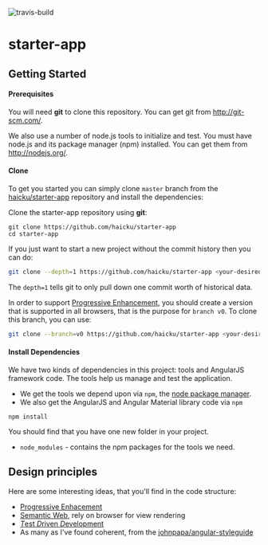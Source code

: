 ![travis-build](https://travis-ci.org/haicku/starter-app.svg?branch=master)

# starter-app

## Getting Started

#### Prerequisites

You will need **git** to clone this repository. You can get git from http://git-scm.com/.

We also use a number of node.js tools to initialize and test. You must have node.js and
its package manager (npm) installed.  You can get them from http://nodejs.org/.

#### Clone

To get you started you can simply clone `master` branch from the
[haicku/starter-app](https://github.com/haicku/starter-app) repository and install the dependencies:

Clone the starter-app repository using **git**:

```
git clone https://github.com/haicku/starter-app
cd starter-app
```

If you just want to start a new project without the commit history then you can do:

```bash
git clone --depth=1 https://github.com/haicku/starter-app <your-desired-folder>
```

The `depth=1` tells git to only pull down one commit worth of historical data.

In order to support [Progressive Enhancement](pe), you should create a version that is supported in all browsers, that is the purpose for `branch v0`. To clone this branch, you can use:

```bash
git clone --branch=v0 https://github.com/haicku/starter-app <your-desired-folder>
```


#### Install Dependencies

We have two kinds of dependencies in this project: tools and AngularJS framework code.  The tools help
us manage and test the application.

* We get the tools we depend upon via `npm`, the [node package manager](npm).
* We also get the AngularJS and Angular Material library code via `npm`

```
npm install
```

You should find that you have one new folder in your project.

* `node_modules` - contains the npm packages for the tools we need.

## Design principles

Here are some interesting ideas, that you'll find in the code structure:

  - [Progressive Enhacement](pe)
  - [Semantic Web](semantic), rely on browser for view rendering
  - [*T*est *D*riven *D*evelopment](tdd)
  - As many as I've found coherent, from the [johnpapa/angular-styleguide](angular-sg)

[angular-sg]: https://github.com/johnpapa/angular-styleguide/blob/master/a1/README.md
[pe]: https://en.wikipedia.org/wiki/Progressive_enhancement
[tdd]: https://en.wikipedia.org/wiki/Test-driven_development
[semantic]: https://en.wikipedia.org/wiki/Semantic_Web

[git]: http://git-scm.com/
[bower]: http://bower.io
[npm]: https://www.npmjs.org/
[node]: http://nodejs.org
[protractor]: https://github.com/angular/protractor
[jasmine]: http://jasmine.github.io
[karma]: http://karma-runner.github.io
[travis]: https://travis-ci.org/
[http-server]: https://github.com/nodeapps/http-server
